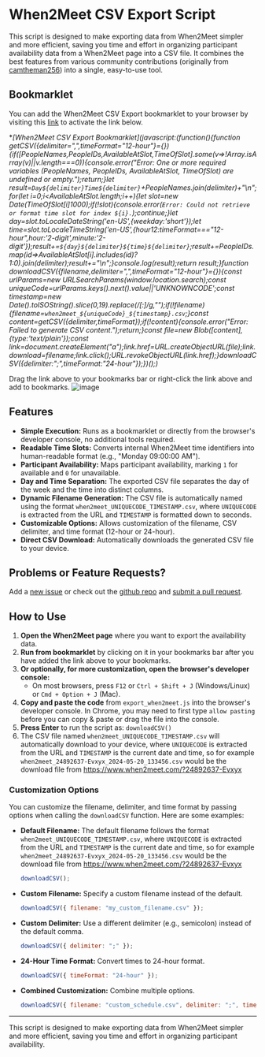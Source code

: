 
# When2Meet CSV Export Script


This script is designed to make exporting data from When2Meet simpler and more efficient, saving you time and effort in organizing participant availability data from a When2Meet page into a CSV file. It combines the best features from various community contributions (originally from [camtheman256](https://gist.github.com/camtheman256/3125e18ba20e90b6252678714e5102fd)) into a single, easy-to-use tool.

## Bookmarklet

You can add the When2Meet CSV Export bookmarklet to your browser by visiting this [link](https://aculich.github.io/when2meet-extractor/) to activate the link below.

**[When2Meet CSV Export Bookmarklet](javascript:(function(){function getCSV({delimiter=",",timeFormat="12-hour"}={}){if([PeopleNames,PeopleIDs,AvailableAtSlot,TimeOfSlot].some(v=>!Array.isArray(v)||v.length===0)){console.error("Error: One or more required variables (PeopleNames, PeopleIDs, AvailableAtSlot, TimeOfSlot) are undefined or empty.");return;}let result=`Day${delimiter}Time${delimiter}`+PeopleNames.join(delimiter)+"\n";for(let i=0;i<AvailableAtSlot.length;i++){let slot=new Date(TimeOfSlot[i]*1000);if(!slot){console.error(`Error: Could not retrieve or format time slot for index ${i}.`);continue;}let day=slot.toLocaleDateString('en-US',{weekday:'short'});let time=slot.toLocaleTimeString('en-US',{hour12:timeFormat==="12-hour",hour:'2-digit',minute:'2-digit'});result+=`${day}${delimiter}${time}${delimiter}`;result+=PeopleIDs.map(id=>AvailableAtSlot[i].includes(id)?1:0).join(delimiter);result+="\n";}console.log(result);return result;}function downloadCSV({filename,delimiter=",",timeFormat="12-hour"}={}){const urlParams=new URLSearchParams(window.location.search);const uniqueCode=urlParams.keys().next().value||'UNKNOWNCODE';const timestamp=new Date().toISOString().slice(0,19).replace(/[:]/g,"");if(!filename){filename=`when2meet_${uniqueCode}_${timestamp}.csv`;}const content=getCSV({delimiter,timeFormat});if(!content){console.error("Error: Failed to generate CSV content.");return;}const file=new Blob([content],{type:'text/plain'});const link=document.createElement("a");link.href=URL.createObjectURL(file);link.download=filename;link.click();URL.revokeObjectURL(link.href);}downloadCSV({delimiter:";",timeFormat:"24-hour"});})();)**

Drag the link above to your bookmarks bar or right-click the link above and add to bookmarks.
![image](https://github.com/user-attachments/assets/7d582206-221b-4025-9e29-ddaaccc6e988)


## Features

- **Simple Execution:** Runs as a bookmarklet or directly from the browser's developer console, no additional tools required.
- **Readable Time Slots:** Converts internal When2Meet time identifiers into human-readable format (e.g., "Monday 09:00:00 AM").
- **Participant Availability:** Maps participant availability, marking `1` for available and `0` for unavailable.
- **Day and Time Separation:** The exported CSV file separates the day of the week and the time into distinct columns.
- **Dynamic Filename Generation:** The CSV file is automatically named using the format `when2meet_UNIQUECODE_TIMESTAMP.csv`, where `UNIQUECODE` is extracted from the URL and `TIMESTAMP` is formatted down to seconds.
- **Customizable Options:** Allows customization of the filename, CSV delimiter, and time format (12-hour or 24-hour).
- **Direct CSV Download:** Automatically downloads the generated CSV file to your device.

## Problems or Feature Requests?
Add a [new issue](https://github.com/aculich/when2meet-extractor/issues) or check out the [github repo](https://github.com/aculich/when2meet-extractor/) and [submit a pull request](https://github.com/aculich/when2meet-extractor/pulls).

## How to Use

1. **Open the When2Meet page** where you want to export the availability data.
2. **Run from bookmarklet** by clicking on it in your bookmarks bar after you have added the link above to your bookmarks.
2. **Or optionally, for more customization, open the browser's developer console:**
   - On most browsers, press `F12` or `Ctrl + Shift + J` (Windows/Linux) or `Cmd + Option + J` (Mac).
3. **Copy and paste the code** from `export_when2meet.js` into the browser's developer console. In Chrome, you may need to first type `allow pasting` before you can copy & paste or drag the file into the console.
4. **Press Enter** to run the script as: `downloadCSV()`
5. The CSV file named `when2meet_UNIQUECODE_TIMESTAMP.csv` will automatically download to your device, where `UNIQUECODE` is extracted from the URL and `TIMESTAMP` is the current date and time, so for example `when2meet_24892637-Evxyx_2024-05-20_133456.csv` would be the download file from https://www.when2meet.com/?24892637-Evxyx


### Customization Options

You can customize the filename, delimiter, and time format by passing options when calling the `downloadCSV` function. Here are some examples:

- **Default Filename:** The default filename follows the format `when2meet_UNIQUECODE_TIMESTAMP.csv`, where `UNIQUECODE` is extracted from the URL and `TIMESTAMP` is the current date and time, so for example `when2meet_24892637-Evxyx_2024-05-20_133456.csv` would be the download file from https://www.when2meet.com/?24892637-Evxyx
  ```javascript
  downloadCSV();
  ```


- **Custom Filename:** Specify a custom filename instead of the default.
  ```javascript
  downloadCSV({ filename: "my_custom_filename.csv" });
  ```

- **Custom Delimiter:** Use a different delimiter (e.g., semicolon) instead of the default comma.
  ```javascript
  downloadCSV({ delimiter: ";" });
  ```

- **24-Hour Time Format:** Convert times to 24-hour format.
  ```javascript
  downloadCSV({ timeFormat: "24-hour" });
  ```

- **Combined Customization:** Combine multiple options.
  ```javascript
  downloadCSV({ filename: "custom_schedule.csv", delimiter: ";", timeFormat: "24-hour" });
  ```

---

This script is designed to make exporting data from When2Meet simpler and more efficient, saving you time and effort in organizing participant availability.
